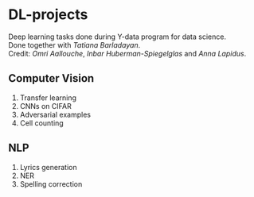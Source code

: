 # DL-projects
Deep learning tasks done during Y-data program for data science.   
Done together with *Tatiana Barladayan*.    
Credit: *Omri Aallouche*, *Inbar Huberman-Spiegelglas* and *Anna Lapidus*.


## Computer Vision
1. Transfer learning
2. CNNs on CIFAR
3. Adversarial examples
4. Cell counting
   
## NLP 
1. Lyrics generation
2. NER
3. Spelling correction
